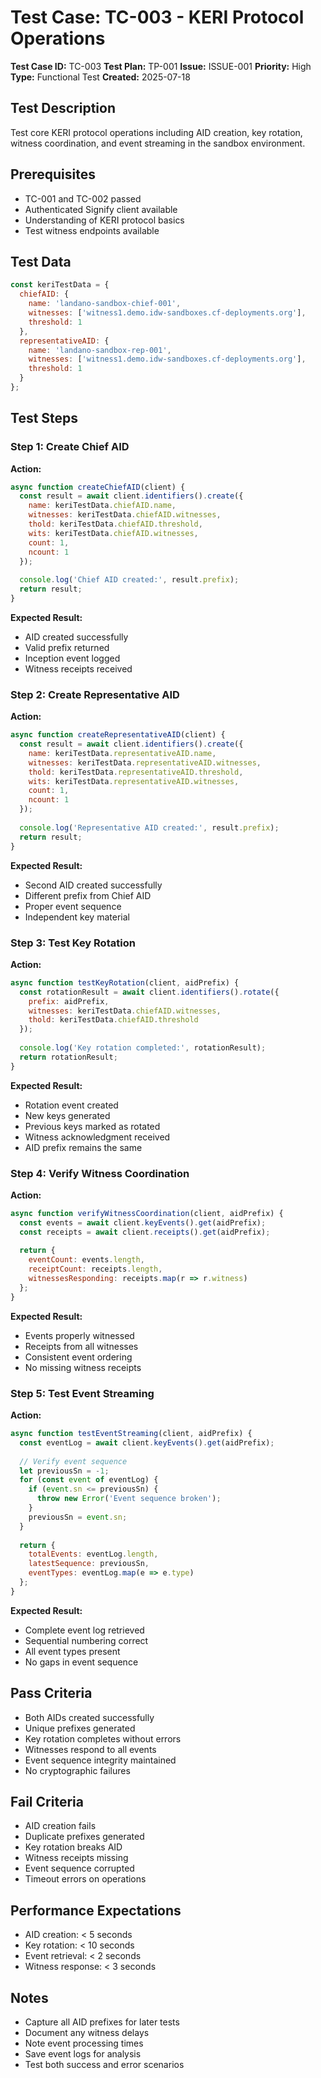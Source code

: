 # Test Case: TC-003 - KERI Protocol Operations

**Test Case ID:** TC-003
**Test Plan:** TP-001
**Issue:** ISSUE-001
**Priority:** High
**Type:** Functional Test
**Created:** 2025-07-18

## Test Description
Test core KERI protocol operations including AID creation, key rotation, witness coordination, and event streaming in the sandbox environment.

## Prerequisites
- TC-001 and TC-002 passed
- Authenticated Signify client available
- Understanding of KERI protocol basics
- Test witness endpoints available

## Test Data
```javascript
const keriTestData = {
  chiefAID: {
    name: 'landano-sandbox-chief-001',
    witnesses: ['witness1.demo.idw-sandboxes.cf-deployments.org'],
    threshold: 1
  },
  representativeAID: {
    name: 'landano-sandbox-rep-001',
    witnesses: ['witness1.demo.idw-sandboxes.cf-deployments.org'],
    threshold: 1
  }
};
```

## Test Steps

### Step 1: Create Chief AID
**Action:**
```javascript
async function createChiefAID(client) {
  const result = await client.identifiers().create({
    name: keriTestData.chiefAID.name,
    witnesses: keriTestData.chiefAID.witnesses,
    thold: keriTestData.chiefAID.threshold,
    wits: keriTestData.chiefAID.witnesses,
    count: 1,
    ncount: 1
  });
  
  console.log('Chief AID created:', result.prefix);
  return result;
}
```
**Expected Result:**
- AID created successfully
- Valid prefix returned
- Inception event logged
- Witness receipts received

### Step 2: Create Representative AID
**Action:**
```javascript
async function createRepresentativeAID(client) {
  const result = await client.identifiers().create({
    name: keriTestData.representativeAID.name,
    witnesses: keriTestData.representativeAID.witnesses,
    thold: keriTestData.representativeAID.threshold,
    wits: keriTestData.representativeAID.witnesses,
    count: 1,
    ncount: 1
  });
  
  console.log('Representative AID created:', result.prefix);
  return result;
}
```
**Expected Result:**
- Second AID created successfully
- Different prefix from Chief AID
- Proper event sequence
- Independent key material

### Step 3: Test Key Rotation
**Action:**
```javascript
async function testKeyRotation(client, aidPrefix) {
  const rotationResult = await client.identifiers().rotate({
    prefix: aidPrefix,
    witnesses: keriTestData.chiefAID.witnesses,
    thold: keriTestData.chiefAID.threshold
  });
  
  console.log('Key rotation completed:', rotationResult);
  return rotationResult;
}
```
**Expected Result:**
- Rotation event created
- New keys generated
- Previous keys marked as rotated
- Witness acknowledgment received
- AID prefix remains the same

### Step 4: Verify Witness Coordination
**Action:**
```javascript
async function verifyWitnessCoordination(client, aidPrefix) {
  const events = await client.keyEvents().get(aidPrefix);
  const receipts = await client.receipts().get(aidPrefix);
  
  return {
    eventCount: events.length,
    receiptCount: receipts.length,
    witnessesResponding: receipts.map(r => r.witness)
  };
}
```
**Expected Result:**
- Events properly witnessed
- Receipts from all witnesses
- Consistent event ordering
- No missing witness receipts

### Step 5: Test Event Streaming
**Action:**
```javascript
async function testEventStreaming(client, aidPrefix) {
  const eventLog = await client.keyEvents().get(aidPrefix);
  
  // Verify event sequence
  let previousSn = -1;
  for (const event of eventLog) {
    if (event.sn <= previousSn) {
      throw new Error('Event sequence broken');
    }
    previousSn = event.sn;
  }
  
  return {
    totalEvents: eventLog.length,
    latestSequence: previousSn,
    eventTypes: eventLog.map(e => e.type)
  };
}
```
**Expected Result:**
- Complete event log retrieved
- Sequential numbering correct
- All event types present
- No gaps in event sequence

## Pass Criteria
- Both AIDs created successfully
- Unique prefixes generated
- Key rotation completes without errors
- Witnesses respond to all events
- Event sequence integrity maintained
- No cryptographic failures

## Fail Criteria
- AID creation fails
- Duplicate prefixes generated
- Key rotation breaks AID
- Witness receipts missing
- Event sequence corrupted
- Timeout errors on operations

## Performance Expectations
- AID creation: < 5 seconds
- Key rotation: < 10 seconds
- Event retrieval: < 2 seconds
- Witness response: < 3 seconds

## Notes
- Capture all AID prefixes for later tests
- Document any witness delays
- Note event processing times
- Save event logs for analysis
- Test both success and error scenarios
